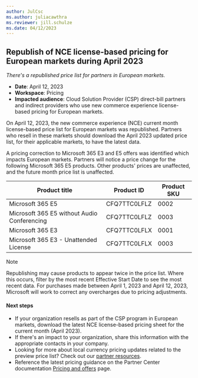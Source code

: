 ```yaml
---
author: JulCsc
ms.author: juliacawthra
ms.reviewer: jill.schulze
ms.date: 04/12/2023
---
```


## Republish of NCE license-based pricing for European markets during April 2023

*There's a republished price list for partners in European markets.*

- **Date**: April 12, 2023
- **Workspace**: Pricing
- **Impacted audience**: Cloud Solution Provider (CSP) direct-bill partners and indirect providers who use new commerce experience license-based pricing for European markets.

On April 12, 2023, the new commerce experience (NCE) current month license-based price list for European markets was republished. Partners who resell in these markets should download the April 2023 updated price list, for their applicable markets, to have the latest data.

A pricing correction to Microsoft 365 E3 and E5 offers was identified which impacts European markets. Partners will notice a price change for the following Microsoft 365 E5 products. Other products' prices are unaffected, and the future month price list is unaffected.

| Product title                                | Product ID   | Product SKU |
|----------------------------------------------|--------------|-------------|
| Microsoft 365 E5                             | CFQ7TTC0LFLZ | 0002        |
| Microsoft 365 E5 without Audio Conferencing  | CFQ7TTC0LFLZ | 0003        |
| Microsoft 365 E3                             | CFQ7TTC0LFLX | 0001        |
| Microsoft 365 E3 - Unattended License        | CFQ7TTC0LFLX | 0003        |

> [!NOTE]
> Republishing may cause products to appear twice in the price list. Where this occurs, filter by the most recent Effective Start Date to see the most recent data.
> For purchases made between April 1, 2023 and April 12, 2023, Microsoft will work to correct any overcharges due to pricing adjustments.

#### Next steps

- If your organization resells as part of the CSP program in European markets, download the latest NCE license-based pricing sheet for the current month (April 2023).
- If there's an impact to your organization, share this information with the appropriate contacts in your company.
- Looking for more about local currency pricing updates related to the preview price list? Check out our [partner resources](https://partner.microsoft.com/resources/collection/local-currency-pricing-updates-for-eu-efta#/).
- Reference the latest pricing guidance on the Partner Center documentation [Pricing and offers](../../../pricing-and-offers.md) page.
